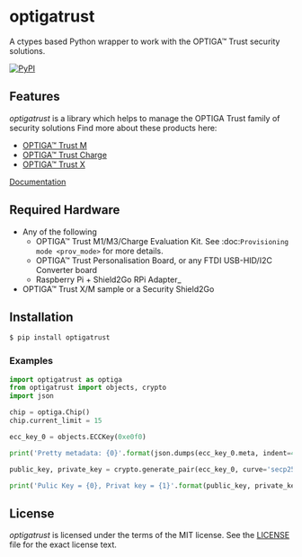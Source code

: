 # optigatrust

A ctypes based Python wrapper to work with the OPTIGA™ Trust security solutions.

[![PyPI](https://img.shields.io/pypi/v/optigatrust.svg)](https://pypi.org/project/optigatrust/)

## Features

*optigatrust* is a library which helps to manage the OPTIGA Trust family of security solutions
Find more about these products here:
* [OPTIGA™ Trust M](https://github.com/Infineon/optiga-trust-m)
* [OPTIGA™ Trust Charge](https://github.com/Infineon/optiga-trust-charge)
* [OPTIGA™ Trust X](https://github.com/Infineon/optiga-trust-x)

[Documentation]()
 
## Required Hardware

* Any of the following
    - OPTIGA™ Trust M1/M3/Charge Evaluation Kit. See :doc:`Provisioning mode <prov_mode>` for more details.
    - OPTIGA™ Trust Personalisation Board, or any FTDI USB-HID/I2C Converter board
    - Raspberry Pi + Shield2Go RPi Adapter_
* OPTIGA™ Trust X/M sample or a Security Shield2Go

## Installation

```bash
$ pip install optigatrust
```

### Examples

```python
import optigatrust as optiga
from optigatrust import objects, crypto
import json

chip = optiga.Chip()
chip.current_limit = 15

ecc_key_0 = objects.ECCKey(0xe0f0) 

print('Pretty metadata: {0}'.format(json.dumps(ecc_key_0.meta, indent=4)))

public_key, private_key = crypto.generate_pair(ecc_key_0, curve='secp256r1', export=True)

print('Pulic Key = {0}, Privat key = {1}'.format(public_key, private_key))

```

## License

*optigatrust* is licensed under the terms of the MIT license. See the
[LICENSE](LICENSE) file for the exact license text.
